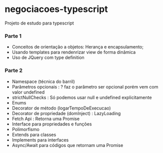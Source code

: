 # negociacoes-typescript
Projeto de estudo para typescript

### Parte 1
- Conceitos de orientação a objetos: Herança e encapsulamento;
- Usando templates para rendenrizar view de forma dinâmica
- Uso de JQuery com type definition


### Parte 2
- Namespace (técnica do barril)
- Parâmetros opcionais : ? faz o parâmetro ser opcional porém vem com valor undefined
- strictNullChecks : Só podemos usar null e undefined explicitamente
- Enums
- Decorator de método (logarTempoDeExecucao)
- Decorator de propriedade (domInject) : LazyLoading
- Fetch Api : Retorna uma Promise
- Interface para propriedades e funções
- Polimorfismo
- Extends para classes
- Implements para interfaces
- Async/Await para códigos que retornam uma Promise
